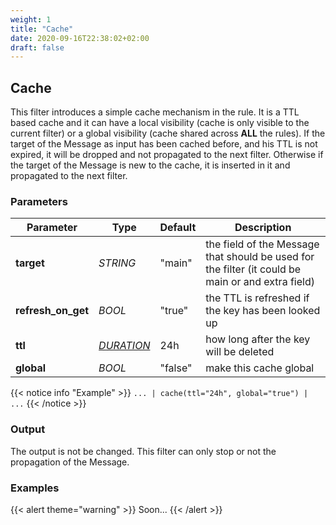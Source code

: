 ```yaml
---
weight: 1
title: "Cache"
date: 2020-09-16T22:38:02+02:00
draft: false
---
```


## Cache

This filter introduces a simple cache mechanism in the rule. It is a TTL based cache and it can have a local visibility (cache is only visible to the current filter) or a global visibility (cache shared across **ALL** the rules).
If the target of the Message as input has been cached before, and his TTL is not expired, it will be dropped and not propagated to the next filter. 
Otherwise if the target of the Message is new to the cache, it is inserted in it and propagated to the next filter.

### Parameters

 | Parameter | Type | Default | Description 
 | --- | --- | --- | --- |
 | **target** | _STRING_ | "main" | the field of the Message that should be used for the filter (it could be main or and extra field) |
 | **refresh_on_get** | _BOOL_ | "true" | the TTL is refreshed if the key has been looked up |
 | **ttl** | _[DURATION](https://golang.org/pkg/time/#ParseDuration)_ | 24h | how long after the key will be deleted |
 | **global** | _BOOL_ | "false" | make this cache global |
 
{{< notice info "Example" >}} 
`... | cache(ttl="24h", global="true") | ...`
{{< /notice >}}

### Output

The output is not be changed. This filter can only stop or not the propagation of the Message.

### Examples

{{< alert theme="warning" >}}
Soon...
{{< /alert >}} 